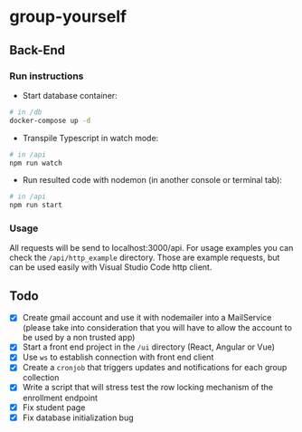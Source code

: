 # group-yourself

## Back-End

### Run instructions

* Start database container:
```bash
# in /db
docker-compose up -d
```

* Transpile Typescript in watch mode:
```bash
# in /api
npm run watch
```

* Run resulted code with nodemon (in another console or terminal tab):
```bash
# in /api
npm run start
```

### Usage

All requests will be send to localhost:3000/api. For usage examples you can check the `/api/http_example` directory. Those are example requests, but can be used easily with Visual Studio Code http client.


## Todo

- [x] Create gmail account and use it with nodemailer into a MailService (please take into consideration that you will have to allow the account to be used by a non trusted app)
- [x] Start a front end project in the `/ui` directory (React, Angular or Vue)
- [x] Use `ws` to establish connection with front end client
- [x] Create a `cronjob` that triggers updates and notifications for each group collection
- [x] Write a script that will stress test the row locking mechanism of the enrollment endpoint
- [x] Fix student page
- [x] Fix database initialization bug